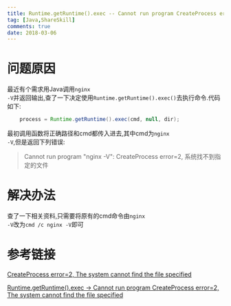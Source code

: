 ```yaml
---
title: Runtime.getRuntime().exec -- Cannot run program CreateProcess error=2, The system cannot find the file specified
tag: [Java,ShareSkill]
comments: true
date: 2018-03-06
---
```






# 问题原因

最近有个需求用Java调用<code>nginx -V</code>并返回输出,查了一下决定使用<code>Runtime.getRuntime().exec()</code>去执行命令.代码如下:

```java
    process = Runtime.getRuntime().exec(cmd, null, dir);
```

最初调用函数将正确路径和cmd都传入进去,其中cmd为<code>nginx -V</code>,但是返回下列错误:

>Cannot run program "nginx -V": CreateProcess error=2, 系统找不到指定的文件

# 解决办法

查了一下相关资料,只需要将原有的cmd命令由<code>nginx -V</code>改为<code>cmd /c nginx -V</code>即可

# 参考链接

[CreateProcess error=2, The system cannot find the file specified
](https://stackoverflow.com/questions/19621838/createprocess-error-2-the-system-cannot-find-the-file-specified)

[Runtime.getRuntime().exec -> Cannot run program CreateProcess error=2, The system cannot find the file specified](https://stackoverflow.com/questions/32203294/runtime-getruntime-exec-cannot-run-program-createprocess-error-2-the-syste)